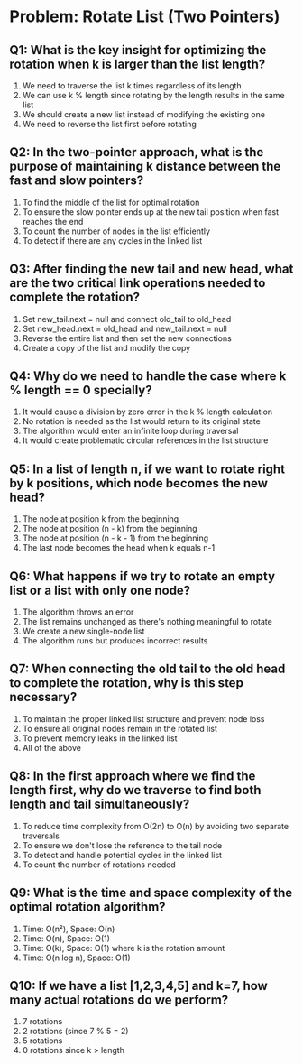 # Problem: Rotate List (Two Pointers)

## Q1: What is the key insight for optimizing the rotation when k is larger than the list length?
1. We need to traverse the list k times regardless of its length
2. We can use k % length since rotating by the length results in the same list
3. We should create a new list instead of modifying the existing one
4. We need to reverse the list first before rotating

## Q2: In the two-pointer approach, what is the purpose of maintaining k distance between the fast and slow pointers?
1. To find the middle of the list for optimal rotation
2. To ensure the slow pointer ends up at the new tail position when fast reaches the end
3. To count the number of nodes in the list efficiently
4. To detect if there are any cycles in the linked list

## Q3: After finding the new tail and new head, what are the two critical link operations needed to complete the rotation?
1. Set new_tail.next = null and connect old_tail to old_head
2. Set new_head.next = old_head and new_tail.next = null
3. Reverse the entire list and then set the new connections
4. Create a copy of the list and modify the copy

## Q4: Why do we need to handle the case where k % length == 0 specially?
1. It would cause a division by zero error in the k % length calculation
2. No rotation is needed as the list would return to its original state
3. The algorithm would enter an infinite loop during traversal
4. It would create problematic circular references in the list structure

## Q5: In a list of length n, if we want to rotate right by k positions, which node becomes the new head?
1. The node at position k from the beginning
2. The node at position (n - k) from the beginning
3. The node at position (n - k - 1) from the beginning
4. The last node becomes the head when k equals n-1

## Q6: What happens if we try to rotate an empty list or a list with only one node?
1. The algorithm throws an error
2. The list remains unchanged as there's nothing meaningful to rotate
3. We create a new single-node list
4. The algorithm runs but produces incorrect results

## Q7: When connecting the old tail to the old head to complete the rotation, why is this step necessary?
1. To maintain the proper linked list structure and prevent node loss
2. To ensure all original nodes remain in the rotated list
3. To prevent memory leaks in the linked list
4. All of the above

## Q8: In the first approach where we find the length first, why do we traverse to find both length and tail simultaneously?
1. To reduce time complexity from O(2n) to O(n) by avoiding two separate traversals
2. To ensure we don't lose the reference to the tail node
3. To detect and handle potential cycles in the linked list
4. To count the number of rotations needed

## Q9: What is the time and space complexity of the optimal rotation algorithm?
1. Time: O(n²), Space: O(n)
2. Time: O(n), Space: O(1) 
3. Time: O(k), Space: O(1) where k is the rotation amount
4. Time: O(n log n), Space: O(1)

## Q10: If we have a list [1,2,3,4,5] and k=7, how many actual rotations do we perform?
1. 7 rotations
2. 2 rotations (since 7 % 5 = 2)  
3. 5 rotations
4. 0 rotations since k > length
